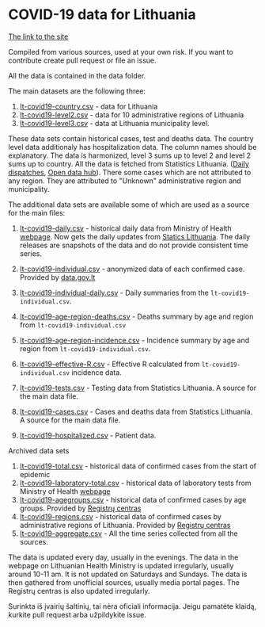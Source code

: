 # COVID-19 data for Lithuania

[The link to the site](https://mpiktas.github.io/covid19lt/)

Compiled from various sources, used at your own risk. If you want to contribute create pull request or file an issue.

All the data is contained in the data folder.

The main datasets are the following three:

1.  [lt-covid19-country.csv](https://github.com/mpiktas/covid19lt/blob/master/data/lt-covid19-country.csv) - data for Lithuania
2.  [lt-covid19-level2.csv](https://github.com/mpiktas/covid19lt/blob/master/data/lt-covid19-level2.csv) - data for 10 administrative regions of Lithuania
3.  [lt-covid19-level3.csv](https://github.com/mpiktas/covid19lt/blob/master/data/lt-covid19-level2.csv) - data at Lithuania municipality level.

These data sets contain historical cases, test and deaths data. The country level data additionaly has hospitalization data. The column names should be explanatory. The data is harmonized, level 3 sums up to level 2 and level 2 sums up to country. All the data is fetched from Statistics Lithuania. ([Daily dispatches](https://osp.stat.gov.lt/praejusios-paros-covid-19-statistika), [Open data hub](https://open-data-ls-osp-sdg.hub.arcgis.com/search?collection=Dataset&tags=covid%2Cevrk2)). There some cases which are not attributed to any region. They are attributed to "Unknown" administrative region and municipality.

The additional data sets are available some of which are used as a source for the main files:

1.  [lt-covid19-daily.csv](https://github.com/mpiktas/covid19lt/blob/master/data/lt-covid19-daily.csv) - historical daily data from Ministry of Health [webpage](https://sam.lrv.lt/lt/naujienos/koronavirusas). Now gets the daily updates from [Statics Lithuania](https://osp.stat.gov.lt/praejusios-paros-covid-19-statistika). The daily releases are snapshots of the data and do not provide consistent time series.

2.  [lt-covid19-individual.csv](https://github.com/mpiktas/covid19lt/blob/master/data/lt-covid19-individual.csv) - anonymized data of each confirmed case. Provided by [data.gov.lt](https://data.gov.lt/dataset/covid-19-epidemiologiniai-duomenys)

3.  [lt-covid19-individual-daily.csv](https://github.com/mpiktas/covid19lt/blob/master/data/lt-covid19-individual-daily.csv) - Daily summaries from the `lt-covid19-individual.csv`.

4.  [lt-covid19-age-region-deaths.csv](https://github.com/mpiktas/covid19lt/blob/master/data/lt-covid19-age-region-deaths.csv) - Deaths summary by age and region from `lt-covid19-individual.csv`

5.  [lt-covid19-age-region-incidence.csv](https://github.com/mpiktas/covid19lt/blob/master/data/lt-covid19-age-region-incidence.csv) - Incidence summary by age and region from `lt-covid19-individual.csv`.

6.  [lt-covid19-effective-R.csv](https://github.com/mpiktas/covid19lt/blob/master/data/lt-covid19-effective-R.csv) - Effective R calculated from `lt-covid19-individual.csv` incidence data.

7.  [lt-covid19-tests.csv](https://github.com/mpiktas/covid19lt/blob/master/data/lt-covid19-tests.csv) - Testing data from Statistics Lithuania. A source for the main data file.

8.  [lt-covid19-cases.csv](https://github.com/mpiktas/covid19lt/blob/master/data/lt-covid19-tests.csv) - Cases and deaths data from Statistics Lithuania. A source for the main data file.

9.  [lt-covid19-hospitalized.csv](https://github.com/mpiktas/covid19lt/blob/master/data/lt-covid19-tests.csv) - Patient data.

Archived data sets

1.  [lt-covid19-total.csv](https://github.com/mpiktas/covid19lt/blob/master/data/archive/lt-covid19-total.csv) - historical data of confirmed cases from the start of epidemic
2.  [lt-covid19-laboratory-total.csv](https://github.com/mpiktas/covid19lt/blob/master/data/archive/lt-covid19-laboratory-total.csv) - historical data of laboratory tests from Ministry of Health [webpage](https://sam.lrv.lt/lt/naujienos/koronavirusas)
3.  [lt-covid19-agegroups.csv](https://github.com/mpiktas/covid19lt/blob/master/data/archive/lt-covid19-agegroups.csv) - historical data of confirmed cases by age groups. Provided by [Registrų centras](https://registrucentras.maps.arcgis.com/apps/opsdashboard/index.html#/becd01f2fade4149ba7a9e5baaddcd8d)
4.  [lt-covid19-regions.csv](https://github.com/mpiktas/covid19lt/blob/master/data/archive/lt-covid19-regions.csv) - historical data of confirmed cases by administrative regions of Lithuania. Provided by [Registrų centras](https://registrucentras.maps.arcgis.com/apps/opsdashboard/index.html#/becd01f2fade4149ba7a9e5baaddcd8d)
5.  [lt-covid19-aggregate.csv](https://github.com/mpiktas/covid19lt/blob/master/data/archive/lt-covid19-aggregate.csv) - All the time series collected from all the sources.

The data is updated every day, usually in the evenings. The data in the webpage on Lithuanian Health Ministry is updated irregularly, usually around 10-11 am. It is not updated on Saturdays and Sundays. The data is then gathered from unofficial sources, usually media portal pages. The Registrų centras is also updated irregularly.

Surinkta iš įvairių šaltinių, tai nėra oficiali informacija. Jeigu pamatėte klaidą, kurkite pull request arba užpildykite issue.
